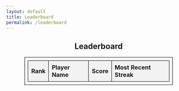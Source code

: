 ```yaml
---
layout: default
title: Leaderboard
permalink: /leaderboard
---
```


<div id="leaderboardContainer">
  <h2>Leaderboard</h2>
  <table id="leaderboardTable">
    <thead>
      <tr>
        <th>Rank</th>
        <th>Player Name</th>
        <th>Score</th>
        <th>Most Recent Streak</th>
      </tr>
    </thead>
    <tbody>
      <!-- Static Leaderboard entries will be replaced by dynamic entries -->
    </tbody>
  </table>
  <p id="error" style="display: none; color: red;">Could not load the leaderboard. Please try again later.</p>
</div>

<script>
  // Initially display static data
  const exampleLeaderboardData = [
    { playerName: "Emu", score: 110, highestStreak: 4 },
    { playerName: "Tay Kim", score: 90, highestStreak: 9 },
    { playerName: "Ethan Tran", score: 80, highestStreak: 8 },
    { playerName: "Anthony Bazhenov", score: 70, highestStreak: 7 },
    { playerName: "Test", score: 50, highestStreak: 5 }
  ];

  function displayLeaderboard(data) {
    const leaderboardTable = document.getElementById('leaderboardTable').getElementsByTagName('tbody')[0];
    leaderboardTable.innerHTML = ''; // Clear existing entries
    data.forEach((player, index) => {
      let row = leaderboardTable.insertRow();
      let rankCell = row.insertCell(0);
      let nameCell = row.insertCell(1);
      let scoreCell = row.insertCell(2);
      let streakCell = row.insertCell(3);

      rankCell.innerHTML = index + 1;
      nameCell.innerHTML = player.playerName;
      scoreCell.innerHTML = player.score;
      streakCell.innerHTML = player.highestStreak;
    });
  }

  // Display static data immediately
  displayLeaderboard(exampleLeaderboardData);

  // Fetch dynamic data and display it
  fetch('http://localhost:8085/api/leaderboard/')
    .then(response => response.json())
    .then(data => {
      displayLeaderboard(data); // Replace static data with dynamic data
    })
    .catch(error => {
      console.error('Error fetching leaderboard:', error);
      document.getElementById('error').style.display = 'block';
    });
</script>

<style>
  #leaderboardContainer {
    text-align: center;
  }
  #leaderboardTable {
    margin: auto;
    width: 80%;
    border-collapse: collapse;
  }
  #leaderboardTable, #leaderboardTable th, #leaderboardTable td {
    border: 1px solid black;
    padding: 8px;
    text-align: left;
  }
  #leaderboardTable th {
    background-color: #f2f2f2;
  }
</style>